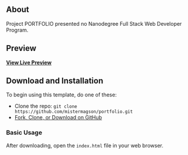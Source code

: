## About

Project PORTFOLIO presented no Nanodegree Full Stack Web Developer Program.

## Preview

**[View Live Preview](https://nanodegree.mistermagson.com.br/portfolio/)**

## Download and Installation

To begin using this template, do one of these:
* Clone the repo: `git clone https://github.com/mistermagson/portfolio.git`
* [Fork, Clone, or Download on GitHub](https://github.com/mistermagson/portfolio.git)

### Basic Usage

After downloading, open the `index.html` file in your web browser.
